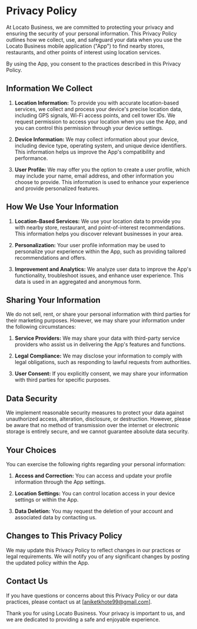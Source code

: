 # Privacy Policy

At Locato Business, we are committed to protecting your privacy and ensuring the security of your personal information. This Privacy Policy outlines how we collect, use, and safeguard your data when you use the Locato Business mobile application ("App") to find nearby stores, restaurants, and other points of interest using location services.

By using the App, you consent to the practices described in this Privacy Policy.

## Information We Collect

1. **Location Information:** To provide you with accurate location-based services, we collect and process your device's precise location data, including GPS signals, Wi-Fi access points, and cell tower IDs. We request permission to access your location when you use the App, and you can control this permission through your device settings.

2. **Device Information:** We may collect information about your device, including device type, operating system, and unique device identifiers. This information helps us improve the App's compatibility and performance.

3. **User Profile:** We may offer you the option to create a user profile, which may include your name, email address, and other information you choose to provide. This information is used to enhance your experience and provide personalized features.

## How We Use Your Information

1. **Location-Based Services:** We use your location data to provide you with nearby store, restaurant, and point-of-interest recommendations. This information helps you discover relevant businesses in your area.

2. **Personalization:** Your user profile information may be used to personalize your experience within the App, such as providing tailored recommendations and offers.

3. **Improvement and Analytics:** We analyze user data to improve the App's functionality, troubleshoot issues, and enhance user experience. This data is used in an aggregated and anonymous form.

## Sharing Your Information

We do not sell, rent, or share your personal information with third parties for their marketing purposes. However, we may share your information under the following circumstances:

1. **Service Providers:** We may share your data with third-party service providers who assist us in delivering the App's features and functions.

2. **Legal Compliance:** We may disclose your information to comply with legal obligations, such as responding to lawful requests from authorities.

3. **User Consent:** If you explicitly consent, we may share your information with third parties for specific purposes.

## Data Security

We implement reasonable security measures to protect your data against unauthorized access, alteration, disclosure, or destruction. However, please be aware that no method of transmission over the internet or electronic storage is entirely secure, and we cannot guarantee absolute data security.

## Your Choices

You can exercise the following rights regarding your personal information:

1. **Access and Correction:** You can access and update your profile information through the App settings.

2. **Location Settings:** You can control location access in your device settings or within the App.

3. **Data Deletion:** You may request the deletion of your account and associated data by contacting us.

## Changes to This Privacy Policy

We may update this Privacy Policy to reflect changes in our practices or legal requirements. We will notify you of any significant changes by posting the updated policy within the App.

## Contact Us

If you have questions or concerns about this Privacy Policy or our data practices, please contact us at [aniketkhote99@gmail.com].

Thank you for using Locato Business. Your privacy is important to us, and we are dedicated to providing a safe and enjoyable experience.
